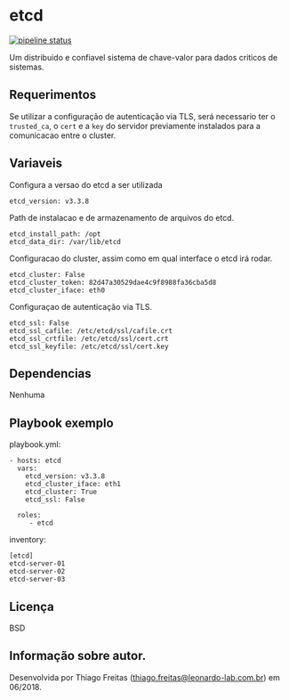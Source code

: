 etcd
=========

[![pipeline status](https://git.tray.net.br/infra/sre/iac-ansible/roles/etcd/badges/master/pipeline.svg)](https://git.tray.net.br/infra/sre/iac-ansible/roles/etcd/commits/master)

Um distribuido e confiavel sistema de chave-valor para dados criticos de sistemas.

Requerimentos
------------

Se utilizar a configuração de autenticação via TLS, será necessario ter o `trusted_ca`, o `cert` e a `key` do servidor previamente instalados para a comunicacao entre o cluster.

Variaveis
--------------

Configura a versao do etcd a ser utilizada

    etcd_version: v3.3.8

Path de instalacao e de armazenamento de arquivos do etcd.

    etcd_install_path: /opt
    etcd_data_dir: /var/lib/etcd

Configuracao do cluster, assim como em qual interface o etcd irá rodar.

    etcd_cluster: False
    etcd_cluster_token: 82d47a30529dae4c9f8988fa36cba5d8
    etcd_cluster_iface: eth0

Configuraçao de autenticação via TLS.

    etcd_ssl: False
    etcd_ssl_cafile: /etc/etcd/ssl/cafile.crt
    etcd_ssl_crtfile: /etc/etcd/ssl/cert.crt
    etcd_ssl_keyfile: /etc/etcd/ssl/cert.key

Dependencias
------------

Nenhuma

Playbook exemplo
----------------

playbook.yml:

    - hosts: etcd
      vars:
        etcd_version: v3.3.8
        etcd_cluster_iface: eth1
        etcd_cluster: True
        etcd_ssl: False

      roles:
         - etcd

inventory:

    [etcd]
    etcd-server-01
    etcd-server-02
    etcd-server-03

Licença
-------

BSD

Informação sobre autor.
------------------

Desenvolvida por Thiago Freitas (thiago.freitas@leonardo-lab.com.br) em 06/2018.
